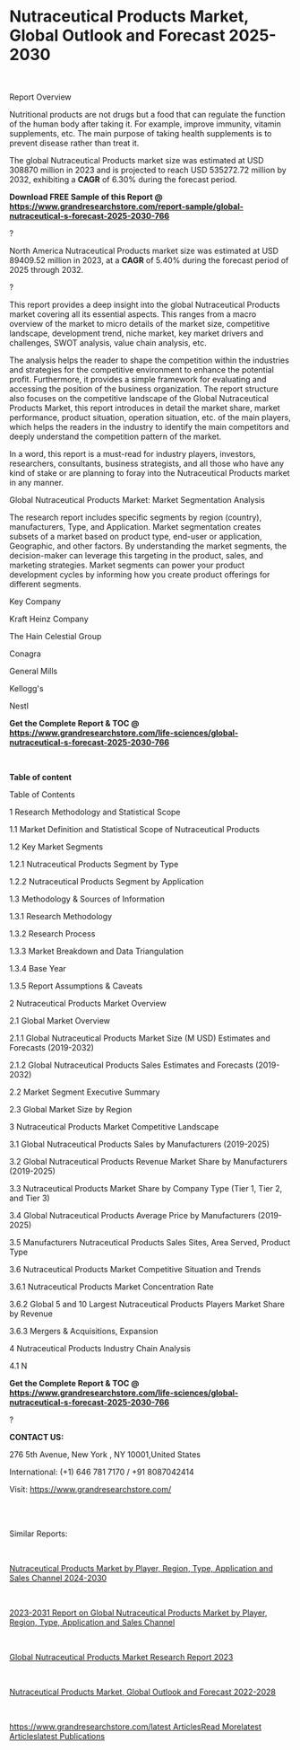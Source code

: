 <h1>Nutraceutical Products Market, Global Outlook and Forecast 2025-2030</h1><br/><p>Report Overview</p>
 
 
 
 <p>Nutritional products are not drugs but a food that can regulate the function of the human body after taking it. For example, improve immunity, vitamin supplements, etc. The main purpose of taking health supplements is to prevent disease rather than treat it.</p>
 
 
 
 <p>The global Nutraceutical Products market size was estimated at USD 308870 million in 2023 and is projected to reach USD 535272.72 million by 2032, exhibiting a <strong>CAGR</strong> of 6.30% during the forecast period.</p>
 
 
 
 <div><b>Download FREE Sample of this Report @ <a href="https://www.grandresearchstore.com/report-sample/global-nutraceutical-s-forecast-2025-2030-766">https://www.grandresearchstore.com/report-sample/global-nutraceutical-s-forecast-2025-2030-766</a></b></div>
 
 
 
 <p>? </p>
 
 
 
 <p>North America Nutraceutical Products market size was estimated at USD 89409.52 million in 2023, at a <strong>CAGR</strong> of 5.40% during the forecast period of 2025 through 2032.</p>
 
 
 
 <p>? </p>
 
 
 
 <p>This report provides a deep insight into the global Nutraceutical Products market covering all its essential aspects. This ranges from a macro overview of the market to micro details of the market size, competitive landscape, development trend, niche market, key market drivers and challenges, SWOT analysis, value chain analysis, etc.</p>
 
 
 
 <p>The analysis helps the reader to shape the competition within the industries and strategies for the competitive environment to enhance the potential profit. Furthermore, it provides a simple framework for evaluating and accessing the position of the business organization. The report structure also focuses on the competitive landscape of the Global Nutraceutical Products Market, this report introduces in detail the market share, market performance, product situation, operation situation, etc. of the main players, which helps the readers in the industry to identify the main competitors and deeply understand the competition pattern of the market.</p>
 
 
 
 <p>In a word, this report is a must-read for industry players, investors, researchers, consultants, business strategists, and all those who have any kind of stake or are planning to foray into the Nutraceutical Products market in any manner.</p>
 
 
 
 <p>Global Nutraceutical Products Market: Market Segmentation Analysis</p>
 
 
 
 <p>The research report includes specific segments by region (country), manufacturers, Type, and Application. Market segmentation creates subsets of a market based on product type, end-user or application, Geographic, and other factors. By understanding the market segments, the decision-maker can leverage this targeting in the product, sales, and marketing strategies. Market segments can power your product development cycles by informing how you create product offerings for different segments.</p>
 
 
 
 <p>Key Company</p>
 
 
 
 <p>Kraft Heinz Company</p>
 
 
 
 <p>The Hain Celestial Group</p>
 
 
 
 <p>Conagra</p>
 
 
 
 <p>General Mills</p>
 
 
 
 <p>Kellogg&#39;s</p>
 
 
 
 <p>Nestl</p>
 
 
 
 <div><b>Get the Complete Report & TOC @ <a href="https://www.grandresearchstore.com/life-sciences/global-nutraceutical-s-forecast-2025-2030-766">https://www.grandresearchstore.com/life-sciences/global-nutraceutical-s-forecast-2025-2030-766</a></b></div>
 
 
 
 <p><br />
 
 <b>Table of content</b></p>
 
 
 
 <p>Table of Contents<br />
 
 1 Research Methodology and Statistical Scope<br />
 
 1.1 Market Definition and Statistical Scope of Nutraceutical Products<br />
 
 1.2 Key Market Segments<br />
 
 1.2.1 Nutraceutical Products Segment by Type<br />
 
 1.2.2 Nutraceutical Products Segment by Application<br />
 
 1.3 Methodology & Sources of Information<br />
 
 1.3.1 Research Methodology<br />
 
 1.3.2 Research Process<br />
 
 1.3.3 Market Breakdown and Data Triangulation<br />
 
 1.3.4 Base Year<br />
 
 1.3.5 Report Assumptions & Caveats<br />
 
 2 Nutraceutical Products Market Overview<br />
 
 2.1 Global Market Overview<br />
 
 2.1.1 Global Nutraceutical Products Market Size (M USD) Estimates and Forecasts (2019-2032)<br />
 
 2.1.2 Global Nutraceutical Products Sales Estimates and Forecasts (2019-2032)<br />
 
 2.2 Market Segment Executive Summary<br />
 
 2.3 Global Market Size by Region<br />
 
 3 Nutraceutical Products Market Competitive Landscape<br />
 
 3.1 Global Nutraceutical Products Sales by Manufacturers (2019-2025)<br />
 
 3.2 Global Nutraceutical Products Revenue Market Share by Manufacturers (2019-2025)<br />
 
 3.3 Nutraceutical Products Market Share by Company Type (Tier 1, Tier 2, and Tier 3)<br />
 
 3.4 Global Nutraceutical Products Average Price by Manufacturers (2019-2025)<br />
 
 3.5 Manufacturers Nutraceutical Products Sales Sites, Area Served, Product Type<br />
 
 3.6 Nutraceutical Products Market Competitive Situation and Trends<br />
 
 3.6.1 Nutraceutical Products Market Concentration Rate<br />
 
 3.6.2 Global 5 and 10 Largest Nutraceutical Products Players Market Share by Revenue<br />
 
 3.6.3 Mergers & Acquisitions, Expansion<br />
 
 4 Nutraceutical Products Industry Chain Analysis<br />
 
 4.1 N</p>
 
 
 
 <div><b>Get the Complete Report & TOC @ <a href="https://www.grandresearchstore.com/life-sciences/global-nutraceutical-s-forecast-2025-2030-766">https://www.grandresearchstore.com/life-sciences/global-nutraceutical-s-forecast-2025-2030-766</a></b></div>
 
 
 
 <p>? </p>
 
 
 
 <p><b>CONTACT US:</b><br />
 
 276 5th Avenue, New York , NY 10001,United States<br />
 
 International: (+1) 646 781 7170 / +91 8087042414<br />
 
 Visit: <a href="https://www.grandresearchstore.com/">https://www.grandresearchstore.com/</a><br />
 
 <br />
 
 <br />
 
 Similar Reports:<br />
 
 <br />
 
 <a href="https://www.grandresearchstore.com/food-and-beverages/nutraceutical-s-2024-2030-838">Nutraceutical Products Market by Player, Region, Type, Application and Sales Channel 2024-2030</a><br />
 
 <br />
 
 <a href="https://www.grandresearchstore.com/food-and-beverages/global-on-nutraceutical-s-2023-2031-226">2023-2031 Report on Global Nutraceutical Products Market by Player, Region, Type, Application and Sales Channel</a><br />
 
 <br />
 
 <a href="https://www.grandresearchstore.com/life-sciences/global-nutraceutical-s-2023-400">Global Nutraceutical Products Market Research Report 2023</a><br />
 
 <br />
 
 <a href="https://www.grandresearchstore.com/life-sciences/global-nutraceutical-s-forecast-2022-2028-987">Nutraceutical Products Market, Global Outlook and Forecast 2022-2028</a><br />
 
 <br />
 
 <a href="https://gyeongbokgung.com">https://www.grandresearchstore.com/</a><a href="https://hallyeomaritime.com">latest Articles</a><a href="https://jingwansa.com">Read More</a><a href="https://nguoiviet.jp/">latest Articles</a><a href="https://www.intelmarketresearch.com/">latest Publications</a></p>